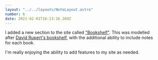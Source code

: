 ```yaml
---
layout: "../../layouts/NoteLayout.astro"
number: 6
date: 2021-02-01T16:13:16.269Z
---
```


I added a new section to the site called ["Bookshelf"](https://seanmcp.com/bookshelf). This was modelled after [David Rupert's bookshelf](https://daverupert.com/bookshelf), with the additional ability to include notes for each book.

I'm really enjoying the ability to add features to my site as needed.